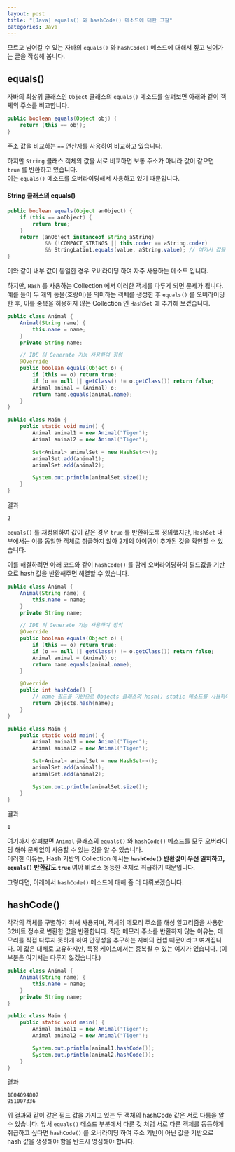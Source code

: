 ```yaml
---
layout: post
title: "[Java] equals() 와 hashCode() 메소드에 대한 고찰"
categories: Java
---
```


모르고 넘어갈 수 있는 자바의 `equals()` 와 `hashCode()` 메소드에 대해서 짚고 넘어가는 글을 작성해 봅니다.

## equals()

자바의 최상위 클래스인 `Object` 클래스의 `equals()` 메소드를 살펴보면 아래와 같이 객체의 주소를 비교합니다.

~~~java
public boolean equals(Object obj) {
    return (this == obj);
}
~~~

주소 값을 비교하는 `==` 연산자를 사용하여 비교하고 있습니다.

하지만 `String` 클래스 객체의 값을 서로 비교하면 보통 주소가 아니라 값이 같으면 `true` 를 반환하고 있습니다.  
이는 `equals()` 메소드를 오버라이딩해서 사용하고 있기 때문입니다.

#### String 클래스의 equals()

~~~java
public boolean equals(Object anObject) {
    if (this == anObject) {
        return true;
    }
    return (anObject instanceof String aString)
            && (!COMPACT_STRINGS || this.coder == aString.coder)
            && StringLatin1.equals(value, aString.value); // 여기서 값을 비교
}
~~~

이와 같이 내부 값이 동일한 경우 오버라이딩 하여 자주 사용하는 메소드 입니다.

하지만, `Hash` 를 사용하는 Collection 에서 이러한 객체를 다루게 되면 문제가 됩니다.  
예를 들어 두 개의 동물(호랑이)을 의미하는 객체를 생성한 후 `equals()` 를 오버라이딩 한 후, 이를 중복을 허용하지 않는 Collection 인 `HashSet` 에 추가해 보겠습니다.

~~~java
public class Animal {
    Animal(String name) {
        this.name = name;
    }
    private String name;

    // IDE 의 Generate 기능 사용하여 정의
    @Override
    public boolean equals(Object o) {
        if (this == o) return true;
        if (o == null || getClass() != o.getClass()) return false;
        Animal animal = (Animal) o;
        return name.equals(animal.name);
    }
}

public class Main {
    public static void main() {
        Animal animal1 = new Animal("Tiger");
        Animal animal2 = new Animal("Tiger");

        Set<Animal> animalSet = new HashSet<>();
        animalSet.add(animal1);
        animalSet.add(animal2);

        System.out.println(animalSet.size());
    }
}
~~~

결과 

~~~
2
~~~

`equals()` 를 재정의하여 값이 같은 경우 `true` 를 반환하도록 정의했지만, `HashSet` 내부에서는 이를 동일한 객체로 취급하지 않아 2개의 아이템이 추가된 것을 확인할 수 있습니다.

이를 해결하려면 아래 코드와 같이 `hashCode()` 를 함께 오버라이딩하여 필드값을 기반으로 hash 값을 반환해주면 해결할 수 있습니다.

~~~java
public class Animal {
    Animal(String name) {
        this.name = name;
    }
    private String name;

    // IDE 의 Generate 기능 사용하여 정의
    @Override 
    public boolean equals(Object o) {
        if (this == o) return true;
        if (o == null || getClass() != o.getClass()) return false;
        Animal animal = (Animal) o;
        return name.equals(animal.name);
    }

    @Override
    public int hashCode() {
        // name 필드를 기반으로 Objects 클래스의 hash() static 메소드를 사용하여 hash 값을 생성하여 반환한다.
        return Objects.hash(name); 
    }
}

public class Main {
    public static void main() {
        Animal animal1 = new Animal("Tiger");
        Animal animal2 = new Animal("Tiger");

        Set<Animal> animalSet = new HashSet<>();
        animalSet.add(animal1);
        animalSet.add(animal2);

        System.out.println(animalSet.size());
    }
}
~~~

결과 

~~~
1
~~~

여기까지 살펴보면 `Animal` 클래스의 `equals()` 와 `hashCode()` 메소드를 모두 오버라이딩 해야 문제없이 사용할 수 있는 것을 알 수 있습니다.  
이러한 이유는, Hash 기반의 Collection 에서는 **`hashCode()` 반환값이 우선 일치하고, `equals()` 반환값도 `true`** 여야 비로소 동등한 객체로 취급하기 때문입니다.

그렇다면, 아래에서 `hashCode()` 메소드에 대해 좀 더 다뤄보겠습니다.

## hashCode()

각각의 객체를 구별하기 위해 사용되며, 객체의 메모리 주소를 해싱 알고리즘을 사용한 32비트 정수로 변환한 값을 반환합니다.
직접 메모리 주소를 반환하지 않는 이유는, 메모리를 직접 다루지 못하게 하여 안정성을 추구하는 자바의 컨셉 때문이라고 여겨집니다.
이 값은 대체로 고유하지만, 특정 케이스에서는 중복될 수 있는 여지가 있습니다. (이 부분은 여기서는 다루지 않겠습니다.)

~~~java
public class Animal {
    Animal(String name) {
        this.name = name;
    }
    private String name;
}

public class Main {
    public static void main() {
        Animal animal1 = new Animal("Tiger");
        Animal animal2 = new Animal("Tiger");

        System.out.println(animal1.hashCode());
        System.out.println(animal2.hashCode());
    }
}
~~~

결과

~~~
1804094807
951007336
~~~

위 결과와 같이 같은 필드 값을 가지고 있는 두 객체의 hashCode 값은 서로 다름을 알 수 있습니다.
앞서 `equals()` 메소드 부분에서 다룬 것 처럼 서로 다른 객체를 동등하게 취급하고 싶다면 `hashCode()` 를 오버라이딩 하여 주소 기반이 아닌 값을 기반으로 hash 값을 생성해야 함을 반드시 명심해야 합니다.